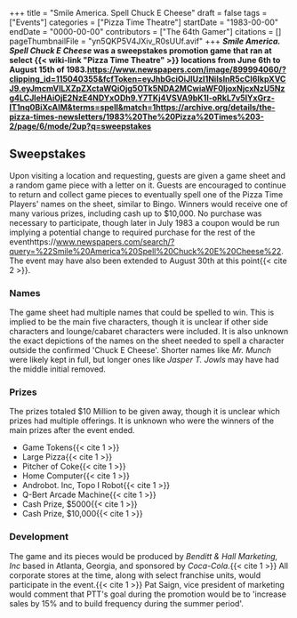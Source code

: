 +++
title = "Smile America. Spell Chuck E Cheese"
draft = false
tags = ["Events"]
categories = ["Pizza Time Theatre"]
startDate = "1983-00-00"
endDate = "0000-00-00"
contributors = ["The 64th Gamer"]
citations = []
pageThumbnailFile = "yn5QKP5V4JXiv_R0sUUf.avif"
+++
***Smile America. Spell Chuck E Cheese* was a sweepstakes promotion game that ran at select {{< wiki-link "Pizza Time Theatre" >}} locations from June 6th to August 15th of 1983.https://www.newspapers.com/image/899994060/?clipping_id=115040355&fcfToken=eyJhbGciOiJIUzI1NiIsInR5cCI6IkpXVCJ9.eyJmcmVlLXZpZXctaWQiOjg5OTk5NDA2MCwiaWF0IjoxNjcxNzU5Nzg4LCJleHAiOjE2NzE4NDYxODh9.Y7TKj4VSVA9bK1l-oRkL7v5lYxGrz-IT1nq0BiXcAIM&terms=spell&match=1https://archive.org/details/the-pizza-times-newsletters/1983%20The%20Pizza%20Times%203-2/page/6/mode/2up?q=sweepstakes**

## Sweepstakes

Upon visiting a location and requesting, guests are given a game sheet and a random game piece with a letter on it. Guests are encouraged to continue to return and collect game pieces to eventually spell one of the Pizza Time Players' names on the sheet, similar to Bingo. Winners would receive one of many various prizes, including cash up to $10,000.
No purchase was necessary to participate, though later in July 1983 a coupon would be run implying a potential change to required purchase for the rest of the eventhttps://www.newspapers.com/search/?query=%22Smile%20America%20Spell%20Chuck%20E%20Cheese%22. The event may have also been extended to August 30th at this point{{< cite 2 >}}.

### Names

The game sheet had multiple names that could be spelled to win. This is implied to be the main five characters, though it is unclear if other side characters and lounge/cabaret characters were included.
It is also unknown the exact depictions of the names on the sheet needed to spell a character outside the confirmed 'Chuck E Cheese'. Shorter names like *Mr. Munch* were likely kept in full, but longer ones like *Jasper T. Jowls* may have had the middle initial removed.

### Prizes

The prizes totaled $10 Million to be given away, though it is unclear which prizes had multiple offerings. It is unknown who were the winners of the main prizes after the event ended.

- Game Tokens{{< cite 1 >}}
- Large Pizza{{< cite 1 >}}
- Pitcher of Coke{{< cite 1 >}}
- Home Computer{{< cite 1 >}}
- Androbot. Inc, Topo I Robot{{< cite 1 >}}
- Q-Bert Arcade Machine{{< cite 1 >}}
- Cash Prize, $5000{{< cite 1 >}}
- Cash Prize, $10,000{{< cite 1 >}}

### Development

The game and its pieces would be produced by *Benditt & Hall Marketing, Inc* based in Atlanta, Georgia, and sponsored by *Coca-Cola.*{{< cite 1 >}} All corporate stores at the time, along with select franchise units, would participate in the event.{{< cite 1 >}} Pat Saign, vice president of marketing would comment that PTT's goal during the promotion would be to 'increase sales by 15% and to build frequency during the summer period'.
